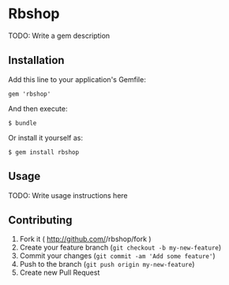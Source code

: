 # Rbshop

TODO: Write a gem description

## Installation

Add this line to your application's Gemfile:

    gem 'rbshop'

And then execute:

    $ bundle

Or install it yourself as:

    $ gem install rbshop

## Usage

TODO: Write usage instructions here

## Contributing

1. Fork it ( http://github.com/<my-github-username>/rbshop/fork )
2. Create your feature branch (`git checkout -b my-new-feature`)
3. Commit your changes (`git commit -am 'Add some feature'`)
4. Push to the branch (`git push origin my-new-feature`)
5. Create new Pull Request

